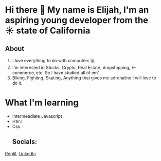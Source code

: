 # Hi there 👋 My name is Elijah, I'm an aspiring young developer from the ☀️ state of California
## About
1. I love everything to do with computers 💻
2. I'm Interested in Stocks, Crypto, Real Estate, dropshipping, E-commerce, etc. So I have studied all of em'
3. Biking, Fighting, Skating, Anything that gives me adrenaline I will love to do it. 
# What I'm learning
- Intermeadiate Javascript
- Html
- Css
  ## Socials:
[Replit](https://replit.com/@Js-Junior),
[LinkedIn](www.linkedin.com/in/elijah-lightbourn-237303290).
